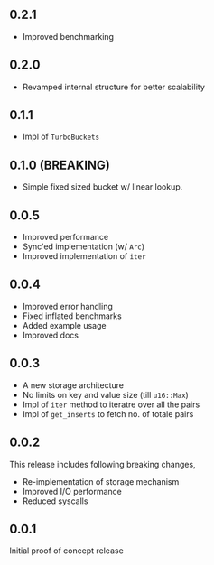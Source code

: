 ## 0.2.1

- Improved benchmarking

## 0.2.0

- Revamped internal structure for better scalability

## 0.1.1

- Impl of `TurboBuckets`

## 0.1.0 (BREAKING)

- Simple fixed sized bucket w/ linear lookup.

## 0.0.5

- Improved performance
- Sync'ed implementation (w/ `Arc`)
- Improved implementation of `iter`

## 0.0.4

- Improved error handling
- Fixed inflated benchmarks
- Added example usage
- Improved docs

## 0.0.3

- A new storage architecture
- No limits on key and value size (till `u16::Max`)
- Impl of `iter` method to iteratre over all the pairs
- Impl of `get_inserts` to fetch no. of totale pairs

## 0.0.2

This release includes following breaking changes,

- Re-implementation of storage mechanism
- Improved I/O performance
- Reduced syscalls

## 0.0.1

Initial proof of concept release
